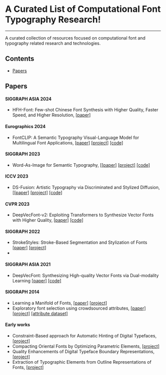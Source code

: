 # A Curated List of Computational Font Typography Research!
---
A curated collection of resources focused on computational font and typography related research and technologies.

## Contents

- [Papers](#papers)

## Papers

#### SIGGRAPH ASIA 2024
- HFH-Font: Few-shot Chinese Font Synthesis with Higher Quality, Faster Speed, and Higher Resolution, [[paper]](https://arxiv.org/pdf/2410.06488v1)

#### Eurographics 2024
- FontCLIP: A Semantic Typography Visual-Language Model for Multilingual Font Applications, [[paper]](https://jdily.github.io/resource/fontclip/fontCLIP_paper_open.pdf) [[project]](https://yukistavailable.github.io/fontclip.github.io/) [[code]](https://github.com/yukistavailable/FontCLIP)

#### SIGGRAPH 2023
- Word-As-Image for Semantic Typography, [[[paper]](https://arxiv.org/pdf/2303.01818) [[project]](https://wordasimage.github.io/Word-As-Image-Page/) [[code]](https://github.com/Shiriluz/Word-As-Image)
#### ICCV 2023
- DS-Fusion: Artistic Typography via Discriminated and Stylized Diffusion, [[[paper]](https://arxiv.org/abs/2303.09604) [[project]](https://ds-fusion.github.io/) [[code]](https://github.com/tmaham/DS-Fusion)
#### CVPR 2023
- DeepVecFont-v2: Exploiting Transformers to Synthesize Vector Fonts with Higher Quality, [[paper]](https://openaccess.thecvf.com/content/CVPR2023/papers/Wang_DeepVecFont-v2_Exploiting_Transformers_To_Synthesize_Vector_Fonts_With_Higher_Quality_CVPR_2023_paper.pdf) [[code]](https://github.com/yizhiwang96/deepvecfont-v2)

#### SIGGRAPH 2022
- StrokeStyles: Stroke-Based Segmentation and Stylization of Fonts [[paper]](https://doc.gold.ac.uk/autograff/post/papers/Berio-TOG2022.pdf) [[project]](https://doc.gold.ac.uk/autograff/post/papers/strokestyles_2022/)
- 
#### SIGGRAPH ASIA 2021
- DeepVecFont: Synthesizing High-quality Vector Fonts via Dual-modality Learning [[paper]](https://arxiv.org/pdf/2110.06688) [[code]](https://github.com/yizhiwang96/deepvecfont)
#### SIGGRAPH 2014
- Learning a Manifold of Fonts, [[paper]](http://vecg.cs.ucl.ac.uk/Projects/projects_fonts/papers/siggraph14_learning_fonts.pdf) [[project]](http://vecg.cs.ucl.ac.uk/Projects/projects_fonts/projects_fonts.html)
- Exploratory font selection using crowdsourced attributes, [[paper]](https://www.dgp.toronto.edu/~donovan/font/fontSelection.pdf) [[project]](https://www.dgp.toronto.edu/~donovan/font/) [[attribute dataset]](https://www.dgp.toronto.edu/~donovan/font/attribute.zip)

#### Early works
- Constraint-Based approach for Automatic Hinting of Digital Typefaces, [[project]](https://faculty.runi.ac.il/arik/site/auto-hint-type.asp)
- Compacting Oriental Fonts by Optimizing Parametric Elements, [[project]](https://faculty.runi.ac.il/arik/site/oriental-fonts.asp)
- Quality Enhancements of Digital Typeface Boundary Representations, [[project]](https://faculty.runi.ac.il/arik/site/type-boundary.asp)
- Extraction of Typographic Elements from Outline Representations of Fonts, [[project]](https://faculty.runi.ac.il/arik/site/type-elements.asp)

